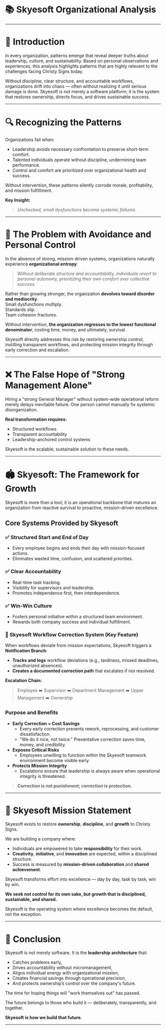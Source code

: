 # 📚 Skyesoft Organizational Analysis

---

# 🧬 Introduction

In every organization, patterns emerge that reveal deeper truths about leadership, culture, and sustainability. Based on personal observations and experiences, this analysis highlights patterns that are highly relevant to the challenges facing Christy Signs today.

Without discipline, clear structure, and accountable workflows, organizations drift into chaos — often without realizing it until serious damage is done. Skyesoft is not merely a software platform; it is the system that restores ownership, directs focus, and drives sustainable success.

---

# 🔍 Recognizing the Patterns

Organizations fail when:
- Leadership avoids necessary confrontation to preserve short-term comfort.
- Talented individuals operate without discipline, undermining team performance.
- Control and comfort are prioritized over organizational health and success.

Without intervention, these patterns silently corrode morale, profitability, and mission fulfillment.

**Key Insight:**
> *Unchecked, small dysfunctions become systemic failures.*

---

# 🚨 The Problem with Avoidance and Personal Control

In the absence of strong, mission-driven systems, organizations naturally experience **organizational entropy**:
> *Without deliberate structure and accountability, individuals revert to personal autonomy, prioritizing their own comfort over collective success.*

Rather than growing stronger, the organization **devolves toward disorder and mediocrity**.  
Small dysfunctions multiply.  
Standards slip.  
Team cohesion fractures.

Without intervention, **the organization regresses to the lowest functional denominator**, costing time, money, and ultimately, survival.

Skyesoft directly addresses this risk by restoring ownership control, instilling transparent workflows, and protecting mission integrity through early correction and escalation.

---

# ❌ The False Hope of "Strong Management Alone"

Hiring a "strong General Manager" without system-wide operational reform merely delays inevitable failure. One person cannot manually fix systemic disorganization.

**Real transformation requires:**
- Structured workflows
- Transparent accountability
- Leadership-anchored control systems

Skyesoft is the scalable, sustainable solution to these needs.

---

# 🏟️ Skyesoft: The Framework for Growth

Skyesoft is more than a tool; it is an operational backbone that matures an organization from reactive survival to proactive, mission-driven excellence.

## Core Systems Provided by Skyesoft

### ✅ Structured Start and End of Day
- Every employee begins and ends their day with mission-focused actions.
- Eliminates wasted time, confusion, and scattered priorities.

### ✅ Clear Accountability
- Real-time task tracking.
- Visibility for supervisors and leadership.
- Promotes independence first, then interdependence.

### ✅ Win-Win Culture
- Fosters personal initiative within a structured team environment.
- Rewards both company success and individual fulfillment.

### 🔔 Skyesoft Workflow Correction System (**Key Feature**)

When workflows deviate from mission expectations, Skyesoft triggers a **Notification Branch**:

- **Tracks and logs** workflow deviations (e.g., tardiness, missed deadlines, unauthorized absences).
- **Creates a documented correction path** that escalates if not resolved.

**Escalation Chain:**
> Employee ➡️ Supervisor ➡️ Department Management ➡️ Upper Management ➡️ Ownership

### Purpose and Benefits
- **Early Correction = Cost Savings**
  - Every early correction prevents rework, reprocessing, and customer dissatisfaction.
  - "We do it nice, not twice." Preventative correction saves time, money, and credibility.
- **Exposes Critical Risks**
  - Employees unwilling to function within the Skyesoft teamwork environment become visible early.
- **Protects Mission Integrity**
  - Escalations ensure that leadership is always aware when operational integrity is threatened.

> **Correction is not punishment; correction is protection.**

---

# 🎯 Skyesoft Mission Statement

Skyesoft exists to restore **ownership**, **discipline**, and **growth** to Christy Signs.

We are building a company where:
- Individuals are empowered to take **responsibility** for their work.
- **Creativity**, **initiative**, and **innovation** are expected, within a disciplined structure.
- Success is measured by **mission-driven collaboration** and **shared achievement**.

Skyesoft transforms effort into excellence — day by day, task by task, win by win.

**We seek not control for its own sake, but growth that is disciplined, sustainable, and shared.**

Skyesoft is the operating system where excellence becomes the default, not the exception.

---

# 🚀 Conclusion

Skyesoft is not merely software. It is the **leadership architecture** that:
- Catches problems early,
- Drives accountability without micromanagement,
- Aligns individual energy with organizational mission,
- Creates financial savings through operational precision,
- And protects ownership’s control over the company's future.

The time for hoping things will "work themselves out" has passed.

The future belongs to those who build it — deliberately, transparently, and together.

**Skyesoft is how we build that future.**

---